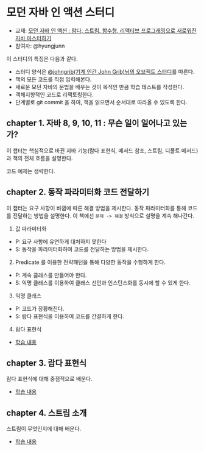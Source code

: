 # 모던 자바 인 액션 스터디

* 교재: [모던 자바 인 액션 : 람다, 스트림, 함수형, 리액티브 프로그래밍으로 새로워진 자바 마스터하기
  ](https://m.hanbit.co.kr/store/books/book_view.html?p_code=B4926602499)
* 참여자: @hyungjunn

이 스터디의 특징은 다음과 같다.

* 스터디 양식은 [@johngrib(기계 인간 John Grib)님의 오브젝트 스터디](https://github.com/johngrib/study-objects)를 따른다.
* 책의 모든 코드를 직접 입력해본다.
* 새로운 모던 자바의 문법을 배우는 것이 목적인 만큼 학습 테스트를 작성한다.
* 객체지향적인 코드로 리팩토링한다.
* 단계별로 git commit 을 하여, 책을 읽으면서 순서대로 따라올 수 있도록 한다.

## chapter 1. 자바 8, 9, 10, 11 : 무슨 일이 일어나고 있는가?

이 챕터는 핵심적으로 바뀐 자바 기능(람다 표현식, 메서드 참조, 스트림, 디폴트 메서드)과 책의 전체 흐름을 설명한다.

코드 예제는 생략한다.

## chapter 2. 동작 파라미터화 코드 전달하기

이 챕터는 요구 사항이 바뀜에 따른 해결 방법을 제시한다. 동작 파라미터화를 통해 코드를 전달하는 방법을 설명한다. 이 책에선 `문제 -> 해결` 방식으로 설명을 계속 해나간다. 

1. 값 파라미터화 
* P: 요구 사항에 유연하게 대처하지 못한다
* S: 동작을 파라미터화하여 코드를 전달하는 방법을 제시한다.

2. Predicate 를 이용한 전략패턴을 통해 다양한 동작을 수행하게 한다.
* P: 계속 클래스를 만들어야 한다.
* S: 익명 클래스를 이용하여 클래스 선언과 인스턴스화를 동시에 할 수 있게 한다.

3. 익명 클래스
* P: 코드가 장황해진다.
* S: 람다 표현식을 이용하여 코드를 간결하게 한다.

4. 람다 표현식 

* [학습 내용]( https://github.com/hyungjunn/study-modern-java-in-action/pull/1 )

## chapter 3. 람다 표현식

람다 표현식에 대해 중점적으로 배운다.

* [학습 내용]( https://github.com/hyungjunn/study-modern-java-in-action/pull/2 )

## chapter 4. 스트림 소개

스트림이 무엇인지에 대해 배운다.

* [학습 내용]( https://github.com/hyungjunn/study-modern-java-in-action/pull/3 )
